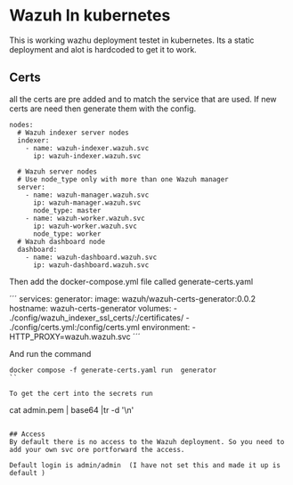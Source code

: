 # Wazuh In kubernetes

This is working wazhu deployment testet in kubernetes.
Its a static deployment and alot is hardcoded to get it to work.


## Certs
all the certs are pre added and to match the service that are used. If new certs are need then generate them with the  config.


```
nodes:
  # Wazuh indexer server nodes
  indexer:
    - name: wazuh-indexer.wazuh.svc
      ip: wazuh-indexer.wazuh.svc

  # Wazuh server nodes
  # Use node_type only with more than one Wazuh manager
  server:
    - name: wazuh-manager.wazuh.svc
      ip: wazuh-manager.wazuh.svc
      node_type: master  
    - name: wazuh-worker.wazuh.svc
      ip: wazuh-worker.wazuh.svc
      node_type: worker
  # Wazuh dashboard node
  dashboard:
    - name: wazuh-dashboard.wazuh.svc
      ip: wazuh-dashboard.wazuh.svc
````
Then add the docker-compose.yml file called generate-certs.yaml

´´´
services:
  generator:
    image: wazuh/wazuh-certs-generator:0.0.2
    hostname: wazuh-certs-generator
    volumes:
      - ./config/wazuh_indexer_ssl_certs/:/certificates/
      - ./config/certs.yml:/config/certs.yml
    environment:
      - HTTP_PROXY=wazuh.wazuh.svc
´´´

And run the command 

```
docker compose -f generate-certs.yaml run  generator
``

To get the cert into the secrets run 

```
cat admin.pem  | base64 |tr -d '\n'
```

## Access
By default there is no access to the Wazuh deployment. So you need to add your own svc ore portforward the access.

Default login is admin/admin  (I have not set this and made it up is default )


